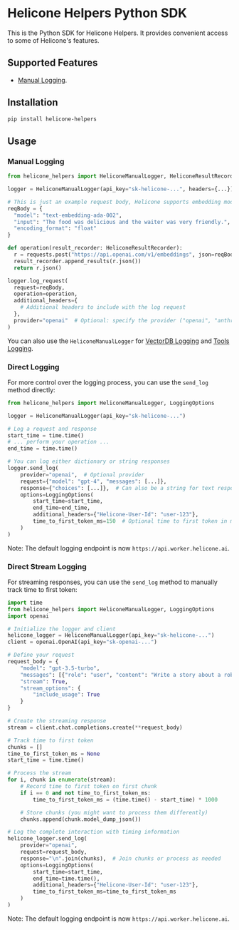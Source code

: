 # Helicone Helpers Python SDK

This is the Python SDK for Helicone Helpers. It provides convenient access to some of Helicone's features.

## Supported Features

- [Manual Logging](https://docs.helicone.ai/getting-started/integration-method/custom).

## Installation

```bash
pip install helicone-helpers
```

## Usage

### Manual Logging

```python
from helicone_helpers import HeliconeManualLogger, HeliconeResultRecorder

logger = HeliconeManualLogger(api_key="sk-helicone-...", headers={...})

# This is just an example request body, Helicone supports embedding models with the Proxy as well.
reqBody = {
  "model": "text-embedding-ada-002",
  "input": "The food was delicious and the waiter was very friendly.",
  "encoding_format": "float"
}

def operation(result_recorder: HeliconeResultRecorder):
  r = requests.post("https://api.openai.com/v1/embeddings", json=reqBody, headers={"Authorization": f"Bearer {os.getenv('OPENAI_API_KEY')}"})
  result_recorder.append_results(r.json())
  return r.json()

logger.log_request(
  request=reqBody,
  operation=operation,
  additional_headers={
    # Additional headers to include with the log request
  },
  provider="openai"  # Optional: specify the provider ("openai", "anthropic", or custom)
)
```

You can also use the `HeliconeManualLogger` for [VectorDB Logging](https://docs.helicone.ai/integrations/vectordb/python) and [Tools Logging](https://docs.helicone.ai/integrations/tools/python).

### Direct Logging

For more control over the logging process, you can use the `send_log` method directly:

```python
from helicone_helpers import HeliconeManualLogger, LoggingOptions

logger = HeliconeManualLogger(api_key="sk-helicone-...")

# Log a request and response
start_time = time.time()
# ... perform your operation ...
end_time = time.time()

# You can log either dictionary or string responses
logger.send_log(
    provider="openai",  # Optional provider
    request={"model": "gpt-4", "messages": [...]},
    response={"choices": [...]},  # Can also be a string for text responses
    options=LoggingOptions(
        start_time=start_time,
        end_time=end_time,
        additional_headers={"Helicone-User-Id": "user-123"},
        time_to_first_token_ms=150  # Optional time to first token in milliseconds
    )
)
```

Note: The default logging endpoint is now `https://api.worker.helicone.ai`.

### Direct Stream Logging

For streaming responses, you can use the `send_log` method to manually track time to first token:

```python
import time
from helicone_helpers import HeliconeManualLogger, LoggingOptions
import openai

# Initialize the logger and client
helicone_logger = HeliconeManualLogger(api_key="sk-helicone-...")
client = openai.OpenAI(api_key="sk-openai-...")

# Define your request
request_body = {
    "model": "gpt-3.5-turbo",
    "messages": [{"role": "user", "content": "Write a story about a robot"}],
    "stream": True,
    "stream_options": {
        "include_usage": True
    }
}

# Create the streaming response
stream = client.chat.completions.create(**request_body)

# Track time to first token
chunks = []
time_to_first_token_ms = None
start_time = time.time()

# Process the stream
for i, chunk in enumerate(stream):
    # Record time to first token on first chunk
    if i == 0 and not time_to_first_token_ms:
        time_to_first_token_ms = (time.time() - start_time) * 1000

    # Store chunks (you might want to process them differently)
    chunks.append(chunk.model_dump_json())

# Log the complete interaction with timing information
helicone_logger.send_log(
    provider="openai",
    request=request_body,
    response="\n".join(chunks),  # Join chunks or process as needed
    options=LoggingOptions(
        start_time=start_time,
        end_time=time.time(),
        additional_headers={"Helicone-User-Id": "user-123"},
        time_to_first_token_ms=time_to_first_token_ms
    )
)
```

Note: The default logging endpoint is now `https://api.worker.helicone.ai`.
